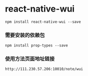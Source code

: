 # react-native-wui
```html
npm install react-native-wui --save
```

### 需要安装的依赖包
```html
npm install prop-types --save
```

### 使用方法页面地址链接
```html
http://111.230.57.206:10010/note/wui
```
